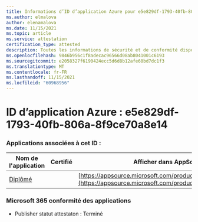 ```yaml
---
title: Informations d’ID d’application Azure pour e5e829df-1793-40fb-806a-8f9ce70a8e14
ms.author: elmalova
author: elenamalova
ms.date: 11/15/2021
ms.topic: article
ms.service: attestation
certification_type: attested
description: Toutes les informations de sécurité et de conformité disponibles pour e5e829df-1793-40fb-806a-8f9ce70a8e14.
ms.openlocfilehash: 9846b956c1f8adecac96566d08ab8041001c6193
ms.sourcegitcommit: e2058327f6190424ecc5d6d8b12afe60bd7dc1f3
ms.translationtype: MT
ms.contentlocale: fr-FR
ms.lasthandoff: 11/15/2021
ms.locfileid: "60968956"
---
```

# <a name="azure-app-id-e5e829df-1793-40fb-806a-8f9ce70a8e14"></a>ID d’application Azure : e5e829df-1793-40fb-806a-8f9ce70a8e14


### <a name="apps-associated-with-this-id"></a>Applications associées à cet ID :
| **Nom de l'application** | **Certifié** | **Afficher dans AppSource** |
|--------------|---------------|-----------------------|
| [Diplômé](https://docs.microsoft.com/microsoft-365-app-certification/forward/WA200003252) |  | [https://appsource.microsoft.com/product/office/WA200003252](https://appsource.microsoft.com/product/office/WA200003252) |

### <a name="microsoft-365-app-compliance-status"></a>Microsoft 365 conformité des applications
- Publisher statut attestaton : Terminé
